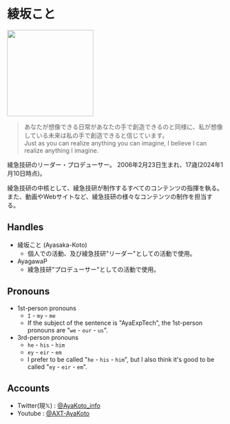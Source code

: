 # 綾坂こと

<img src="https://cdn.jsdelivr.net/gh/AXT-AyaKoto/AXT-AyaKoto/icon.jpg" height="200">

> あなたが想像できる日常があなたの手で創造できるのと同様に、私が想像している未来は私の手で創造できると信じています。  
> Just as you can realize anything you can imagine, I believe I can realize anything I imagine.

綾急技研のリーダー・プロデューサー。
2006年2月23日生まれ、17歳(2024年1月10日時点)。

綾急技研の中核として、綾急技研が制作するすべてのコンテンツの指揮を執る。
また、動画やWebサイトなど、綾急技研の様々なコンテンツの制作を担当する。

## Handles

- 綾坂こと (Ayasaka-Koto)
    - 個人での活動、及び綾急技研"リーダー"としての活動で使用。
- AyagawaP
    - 綾急技研"プロデューサー"としての活動で使用。
 
## Pronouns

- 1st-person pronouns
    - `I` - `my` - `me`
    - If the subject of the sentence is "AyaExpTech", the 1st-person pronouns are "`we` - `our` - `us`".
- 3rd-person pronouns
    - `he` - `his` - `him`
    - `ey` - `eir` - `em`
    - I prefer to be called "`he` - `his` - `him`", but I also think it's good to be called "`ey` - `eir` - `em`".

## Accounts

- Twitter(現𝕏) : [@AyaKoto_info](https://twitter.com/i/user/1421232922594406400)
- Youtube : [@AXT-AyaKoto](https://www.youtube.com/channel/UCG-akSLtyxNcycYhH4UP4QA)

